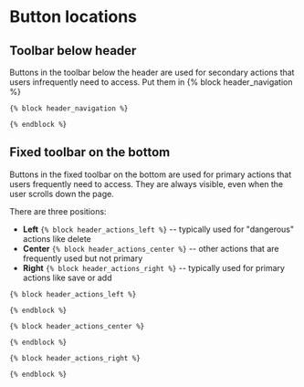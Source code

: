 # Button locations

## Toolbar below header

Buttons in the toolbar below the header are used for secondary actions that users infrequently need to access.
Put them in {% block header_navigation %}

```
{% block header_navigation %}
    
{% endblock %}
```

## Fixed toolbar on the bottom
Buttons in the fixed toolbar on the bottom are used for primary actions that users frequently need to access.
They are always visible, even when the user scrolls down the page.

There are three positions:
- **Left** `{% block header_actions_left %}` -- typically used for "dangerous" actions like delete
- **Center** `{% block header_actions_center %}` -- other actions that are frequently used but not primary
- **Right** `{% block header_actions_right %}` -- typically used for primary actions like save or add

```
{% block header_actions_left %}
  
{% endblock %}

{% block header_actions_center %}

{% endblock %}

{% block header_actions_right %}
    
{% endblock %}
```
